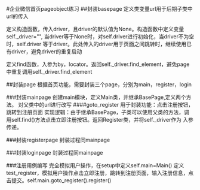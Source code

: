 #企业微信首页pageobject练习
##封装basepage
定义类变量url用于后期子类中url的传入

定义构造函数，传入driver，且driver的默认值为None。构造函数中定义变量self._driver="",
当driver等于None时，对self.driver进行初始化，当driver不为空时，self.driver
等于driver。此处传入的driver用于页面之间跳转时，继续使用已有driver，避免driver的重复启动

定义find函数，入参为by，locator。返回self._driver.find_element，避免page中重复调用self._driver.find_element

##封装page
根据首页功能，需要封装三个page，分别为main，register，login

###封装mainpage
创建main模块，定义Main类，并继承BasePage,定义两个方法。
对父类中的url进行改写
####goto_register
用于封装功能：点击注册按钮，跳转到注册页面
实现逻辑：由于继承BasePage，子类可以使用父类的方法，调用self.find()方法点击立即注册按钮。返回Register类，并将self._driver作为
入参传递。

###封装registerpage
封装过程同mainpage

###封装loginpage
封装过程同mainpage

###注册用例编写
完全模拟用户操作，在setup中定义self.main=Main()
定义test_register，模拟用户操作点击立即注册，跳转到注册页面，输入注册信息，点击提交。self.main.goto_register().register()